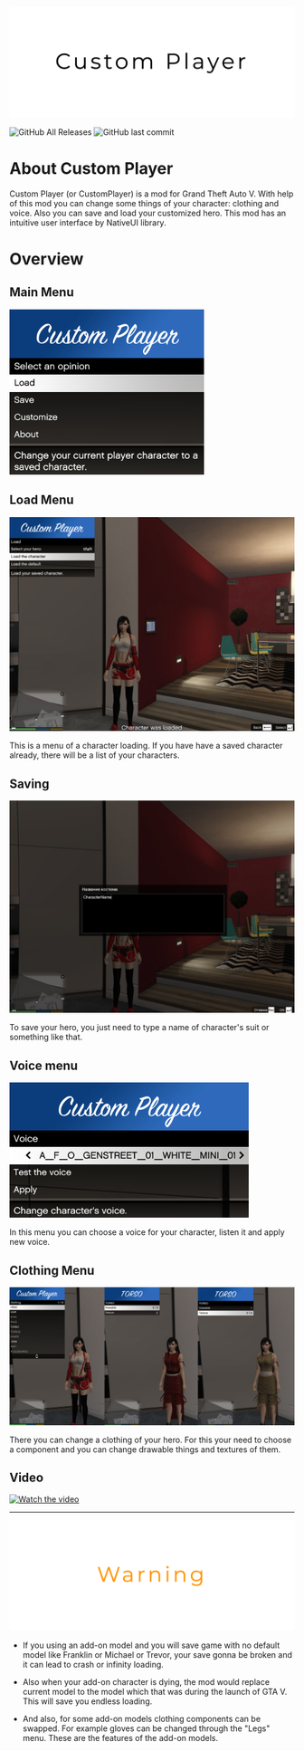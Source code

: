 ![Logo](screenshots/Logo.png)

![GitHub All Releases](https://img.shields.io/github/downloads/AmeliePick/CustomPlayer/total?style=for-the-badge)
![GitHub last commit](https://img.shields.io/github/last-commit/AmeliePick/CustomPlayer?style=for-the-badge)

# About Custom Player
Custom Player (or CustomPlayer) is a mod for Grand Theft Auto V. With help of this mod you can change some things of your character: clothing and voice. Also you can save and load your customized hero. This mod has an intuitive user interface by NativeUI library.


# Overview
## Main Menu
![MainMenu](screenshots/MainMenu.jpg)

## Load Menu
![LoadMenu](screenshots/LoadMenu.jpg)

This is a menu of a character loading. If you have have a saved character already, there will be a list of your characters.

## Saving
![SavingMenu](screenshots/Saving.jpg)

To save your hero, you just need to type a name of character's suit or something like that.

## Voice menu
![VoiceMenu](screenshots/VoiceMenu.jpg)

In this menu you can choose a voice for your character, listen it and apply new voice.

## Clothing Menu
![ClothingMenu](screenshots/ClothingMenu.jpg)

There you can change a clothing of your hero. For this your need to choose a component and you can change drawable things and textures of them.

## Video
[![Watch the video](https://img.youtube.com/vi/zQGSEDtP94s/maxresdefault.jpg)](https://youtu.be/zQGSEDtP94s)

___
![Warning](screenshots/warning.png)
+ If you using an add-on model and you will save game with no default model like Franklin or Michael or Trevor, your save gonna be broken and it can lead to crash or infinity loading.

+ Also when your add-on character is dying, the mod would replace current model to the model which that was during the launch of GTA V. This will save you endless loading.

+ And also, for some add-on models clothing components can be swapped. For example gloves can be changed through the "Legs" menu. These are the features of the add-on models.

